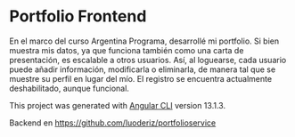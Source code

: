 # Portfolio Frontend

En el marco del curso Argentina Programa, desarrollé mi portfolio. Si bien muestra mis datos, ya que funciona también como una carta de presentación, es escalable a otros usuarios. Así, al loguearse, cada usuario puede añadir información, modificarla o eliminarla, de manera tal que se muestre su perfil en lugar del mío. El registro se encuentra actualmente deshabilitado, aunque funcional.

This project was generated with [Angular CLI](https://github.com/angular/angular-cli) version 13.1.3.

Backend en https://github.com/luoderiz/portfolioservice
